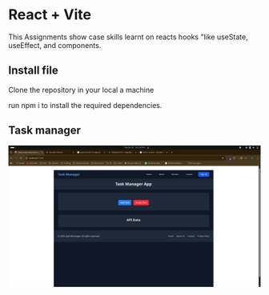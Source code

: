 # React + Vite

This Assignments show case skills learnt on reacts hooks "like useState, useEffect,
and components.

## Install file

Clone the repository in your local a machine

run npm i to install the required dependencies.

## Task manager

![Task manager](project.png)